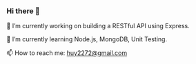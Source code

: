 ### Hi there 👋

🔭 I’m currently working on building a RESTful API using Express. 

🌱 I’m currently learning Node.js, MongoDB, Unit Testing.

📫 How to reach me: huy2272@gmail.com
